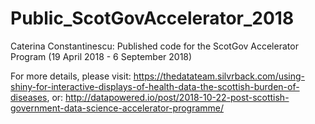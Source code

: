# Public_ScotGovAccelerator_2018
Caterina Constantinescu: Published code for the ScotGov Accelerator Program (19 April 2018 - 6 September 2018)

For more details, please visit: https://thedatateam.silvrback.com/using-shiny-for-interactive-displays-of-health-data-the-scottish-burden-of-diseases, or:
http://datapowered.io/post/2018-10-22-post-scottish-government-data-science-accelerator-programme/
